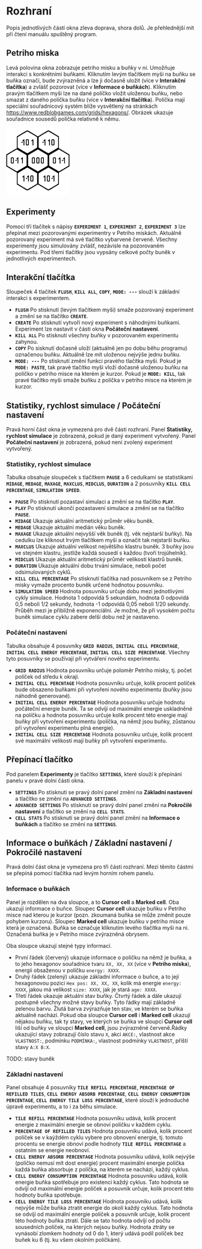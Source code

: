 # Rozhraní
Popis jednotlivých částí okna zleva doprava, shora dolů. Je přehlednější mít při čtení manuálu spuštěný program.

## Petriho miska
Levá polovina okna zobrazuje petriho misku a buňky v ní. Umožňuje interakci s konkrétními buňkami. Kliknutím levým tlačítkem myši na buňku se buňka označí, bude zvýrazněná a lze ji dočasně uložit (více v **Interakční tlačítka**) a zvlášť pozorovat (více v **Informace o buňkách**). Kliknutím pravým tlačítkem myši lze na dané políčko vložit uloženou buňku, nebo smazat z daného políčka buňku (více v **Interakční tlačítka**). Políčka mají speciální souřadnicový systém blíže vysvětlený na stránkách https://www.redblobgames.com/grids/hexagons/. Obrázek ukazuje souřadnice sousedů políčka relativně k němu.

![Obrázek souřadnicového systému](/Petri_dish_simulation/Sprites/Coordinates.png)

## Experimenty
Pomocí tří tlačítek s nápisy **`EXPERIMENT 1`**, **`EXPERIMENT 2`**, **`EXPERIMENT 3`** lze přepínat mezi pozorovanými experimentry v Petriho miskách. Aktuálně pozorovaný experiment má své tlačítko vybarvené červeně. Všechny experimenty jsou simulovány zvlášť, nezávisle na pozorovaném experimentu. Pod třemi tlačítky jsou vypsány celkové počty buněk v jednotlivých experimentech.

## Interakční tlačítka
Sloupeček 4 tlačítek **`FLUSH`**, **`KILL ALL`**, **`COPY`**, **`MODE: ---`** slouží k základní interakci s experimentem.
* **`FLUSH`** Po stisknutí (levým tlačítkem myši) smaže pozorovaný experiment a změní se na tlačítko **`CREATE`**.
* **`CREATE`** Po stisknutí vytvoří nový experiment s náhodnými buňkami. Experiment lze nastavit v části okna **Počáteční nastavení**.
* **`KILL ALL`** Po stisknutí všechny buňky v pozorovaném experimentu zahynou.
* **`COPY`** Po sisknutí dočasně uloží (aktuálně jen po dobu běhu programu) označenou buňku. Aktuálně lze mít uloženou nejvýše jednu buňku.
* **`MODE: ---`** Po stisknutí změní funkci pravého tlačítka myši. Pokud je **`MODE: PASTE`**, tak pravé tlačítko myši vloží dočasně uloženou buňku na políčko v       petriho misce na kterém je kurzor. Pokud je **`MODE: KILL`**, tak pravé tlačítko myši smaže buňku z políčka v petriho misce na kterém je kurzor. 

## Statistiky, rychlost simulace / Počáteční nastavení
Pravá horní část okna je vymezená pro dvě části rozhraní. Panel **Statistiky, rychlost simulace** je zobrazená, pokud je daný experiment vytvořený. Panel **Počáteční nastavení** je zobrazená, pokud není zvolený experiment vytvořený.

### Statistiky, rychlost simulace
Tabulka obsahuje sloupeček s tlačítkem **`PAUSE`** a 6 cedulkami se statistikami **`MIDAGE`**, **`MEDAGE`**, **`MAXAGE`**, **`MAXCLUS`**, **`MIDCLUS`**, **`DURATION`** a 2 posuvníky **`KILL CELL PERCENTAGE`**, **`SIMULATION SPEED`**.
* **`PAUSE`** Po stisknutí pozastaví simulaci a změní se na tlačítko **`PLAY`**.
* **`PLAY`** Po stisknutí ukončí pozastavení simulace a změní se na tlačítko **`PAUSE`**.
* **`MIDAGE`** Ukazuje aktuální aritmetický průměr věku buněk.
* **`MEDAGE`** Ukazuje aktuální medián věku buněk.
* **`MAXAGE`** Ukazuje aktuální nejvyšší věk buněk (tj. věk nejstarší buňky). Na cedulku lze kliknout lrvým tlačítkem myši a označit tak nejstarší buňku.
* **`MAXCLUS`** Ukazuje aktuální velikost největšího klastru buněk. 3 buňky jsou ve stejném klastru, jestliže každá sousedí s každou (tvoří trojúhelník).
* **`MIDCLUS`** Ukazuje aktuální aritmetický průměr velikostí klastrů buněk.
* **`DURATION`** Ukazuje aktuální dobu trvání simulace, neboli počet odsimulovaných cyklů.
* **`KILL CELL PERCENTAGE`** Po stisknutí tlačítka nad posuvníkem se z Petriho misky vymaže procento buněk určené hodnotou posuvníku.
* **`SIMULATION SPEED`** Hodnota posuvníku určuje dobu mezi jednotlivými cykly simulace. Hodnota 1 odpovídá 5 sekundám, hodnota 0 odpovídá 0,5 neboli 1/2 sekundy,  hodnota -1 odpovídá 0,05 neboli 1/20 sekundy. Průběh mezi je přibližně exponenciální. Je možné, že při vysokém počtu buněk simulace cyklu zabere delší dobu než je nastaveno.

### Počáteční nastavení
Tabulka obsahuje 4 posuvníky **`GRID RADIUS`**, **`INITIAL CELL PERCENTAGE`**, **`INITIAL CELL ENERGY PERCENTAGE`**, **`INITIAL CELL SIZE PERCENTAGE`**. Všechny tyto posuvníky se používají při vytváření nového experimentu.
* **`GRID RADIUS`** Hodnota posuvníku určuje poloměr Petriho misky, tj. počet políček od středu k okraji.
* **`INITIAL CELL PERCNTAGE`** Hodnota posuvníku určuje, kolik procent políček bude obsazeno buňkami při vytvoření nového experimentu (buňky jsou náhodně generované).
* **`INITIAL CELL ENERGY PERCENTAGE`** Hodnota posuvníku určuje hodnotu počáteční energie buněk. Ta se odvíjí od maximální energie uskladněné na políčku a hodnota posuvníku určuje kolik procent této energie mají buňky při vytvoření experimentu (políčka, na němž jsou buňky, zůstanou při vytvoření experimentu plná energie).
* **`INITIAL CELL SIZE PERCENTAGE`** Hodnota posuvníku určuje, kolik procent své maximální velikosti mají buňky při vytvoření experimentu.

## Přepínací tlačítko
Pod panelem **Experimenty** je tlačítko **`SETTINGS`**, které slouží k přepínání panelu v pravé dolní části okna.
* **`SETTINGS`** Po stisknutí se pravý dolní panel změní na **Základní nastavení** a tlačítko se změní na **`ADVANCED SETTINGS`**.
* **`ADVANCED SETTINGS`** Po stisknutí se pravý dolní panel změní na **Pokročilé nastavení** a tlačítko se změní na **`CELL STATS`**.
* **`CELL STATS`** Po stisknutí se pravý dolní panel změní na **Informace o buňkách** a tlačítko se změní na **`SETTINGS`**.

## Informace o buňkách / Základní nastavení / Pokročilé nastavení
Pravá dolní část okna je vymezena pro tři části rozhraní. Mezi těmito částmi se přepíná pomocí tlačítka nad levým horním rohem panelu.

### Informace o buňkách
Panel je rozdělen na dva sloupce, a to **Cursor cell** a **Marked cell**. Oba ukazují informace o buňce. Sloupec **Cursor cell** ukazuje buňku v Petriho misce nad kterou je kurzor (pozn. zkoumaná buňka se může změnit pouze pohybem kurzoru). Sloupec **Marked cell** ukazuje buňku v petriho misce která je označená. Buňka se označuje kliknutím levého tlačítka myši na ni. Označená buňka je v Petriho misce zvýrazněná obrysem.

Oba sloupce ukazují stejné typy informací.
* První řádek (červený) ukazuje informace o políčku na němž je buňka, a to jeho hexagonov souřadnice tvaru `XX, XX, XX` (více v **Petriho miska**), energii obsaženou v políčku `energy: XXXX`.
* Druhý řádek (zelený) ukazuje základní informace o buňce, a to její hexagonovou pozici `Hex pos: XX, XX, XX`, kolik má energie `energy: XXXX`, jakou má velikost `size: XXXX`, jak je stará `age: XXXX`.
* Třetí řádek ukazuje aktuální stav buňky. Čtvrtý řádek a dále ukazují postupně všechny možné stavy buňky. Tyto řádky mají základně zelenou barvu. Žlutá barva zvýrazňuje ten stav, ve kterém se buňka aktuálně nachází. Pokud oba sloupce **Cursor cell** i **Marked cell** ukazují nějakou buňku, tak ty stavy, ve kterých se buňka ve sloupci **Cursor cell** liší od buňky ve sloupci **Marked cell**, jsou zvýrazněné červeně.Řádky ukazující stavy zobrazují číslo stavu `X`, akci `AKCE:`, vlastnost akce `VLASTNOST:`, podmínku `PODMÍNKA:`, vlastnost podmínky `VLASTNOST`, příští stavy `A:X B:X`.

TODO: stavy buněk

### Základní nastavení
Panel obsahuje 4 posuvníky **`TILE REFILL PERCENTAGE`**, **`PERCENTAGE OF REFILLED TILES`**, **`CELL ENERGY ABSORB PERCENTAGE`**, **`CELL ENERGY CONSUMPTION PERCENTAGE`**, **`CELL ENERGY TILE LOSS PERCENTAGE`**, které slouží k jednoduché úpravě experimentu, a to i za běhu simulace.
* **`TILE REFILL PERCENTAGE`** Hodnota posuvníku udává, kolik procent energie z maximální energie se obnoví políčku v každém cyklu.
* **`PERCENTAGE OF REFILLED TILES`** Hodnota posuvníku udává, kolik procent políček se v kaýždém cyklu vybere pro obnovení energie, tj. tomuto procentu se energie obnoví podle hodnoty **`TILE REFILL PERCENTAGE`** a ostatním se energie neobnoví.
* **`CELL ENERGY ABSORB PERCENTAGE`** Hodnota posuvníku udává, kolik nejvýše (políčko nemusí mít dost energie) procent maximální energie políčka každá buňka absorbuje z políčka, na kterém se nachází, každý cyklus.
* **`CELL ENERGY CONSUMPTION PERCENTAGE`** Hodnota posuvníku udává, kolik energie buňka spotřebuje pro existenci každý cyklus. Tato hodnota se odvíjí od maximální energie políček a posuvník určuje, kolik procent této hodnoty buňka spotřebuje.
* **`CELL ENERGY TILE LOSS PERCENTAGE`** Hodnota posuvníku udává, kolik nejvýše může buňka ztratit energie do okolí každý cyklus. Tato hodnota se odvíjí od maximální energie políček a posuvník určuje, kolik procent této hodnoty buňka ztratí. Dále se tato hodnota odvíjí od počtu sousedních políček, na kterých nejsou buňky. Hodnota ztráty se vynásobí zlomkem hodnoty od 0 do 1, který udává podíl políček bez buňek ku 6 (tj. ku všem okolním políčkám).

